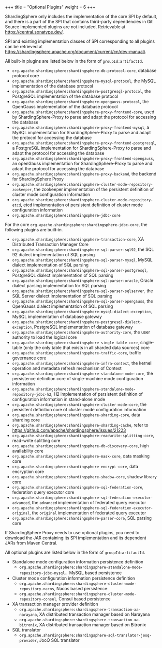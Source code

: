 +++
title = "Optional Plugins"
weight = 6
+++

ShardingSphere only includes the implementation of the core SPI by default, and there is a part of the SPI that contains
third-party dependencies in Git Source
Implemented plugins are not included. Retrievable at https://central.sonatype.dev/.

SPI and existing implementation classes of SPI corresponding to all plugins can be retrieved
at https://shardingsphere.apache.org/document/current/cn/dev-manual/.

All built-in plugins are listed below in the form of `groupId:artifactId`.

- `org.apache.shardingsphere:shardingsphere-db-protocol-core`, database protocol core
- `org.apache.shardingsphere:shardingsphere-mysql-protocol`, the MySQL implementation of the database protocol
- `org.apache.shardingsphere:shardingsphere-postgresql-protocol`, the PostgreSQL implementation of the database protocol
- `org.apache.shardingsphere:shardingsphere-opengauss-protocol`, the OpenGauss implementation of the database protocol
- `org.apache.shardingsphere:shardingsphere-proxy-frontend-core`, used by ShardingSphere-Proxy to parse and adapt the protocol for accessing the database
- `org.apache.shardingsphere:shardingsphere-proxy-frontend-mysql`, a MySQL implementation for ShardingSphere-Proxy to parse and adapt the protocol for accessing the database
- `org.apache.shardingsphere:shardingsphere-proxy-frontend-postgresql`, a PostgreSQL implementation for ShardingSphere-Proxy to parse and adapt the protocol for accessing the database
- `org.apache.shardingsphere:shardingsphere-proxy-frontend-opengauss`, an openGauss implementation for ShardingSphere-Proxy to parse and adapt the protocol for accessing the database
- `org.apache.shardingsphere:shardingsphere-proxy-backend`, the backend for ShardingSphere Proxy
- `org.apache.shardingsphere:shardingsphere-cluster-mode-repository-zookeeper`, the zookeeper implementation of the persistent definition of cluster mode configuration information
- `org.apache.shardingsphere:shardingsphere-cluster-mode-repository-etcd`, etcd implementation of persistent definition of cluster mode configuration information
- `org.apache.shardingsphere:shardingsphere-jdbc-core`

For the core `org.apache.shardingsphere:shardingsphere-jdbc-core`, the following plugins are built-in.

- `org.apache.shardingsphere:shardingsphere-transaction-core`, XA Distributed Transaction Manager Core
- `org.apache.shardingsphere:shardingsphere-sql-parser-sql92`, the SQL 92 dialect implementation of SQL parsing
- `org.apache.shardingsphere:shardingsphere-sql-parser-mysql`, MySQL dialect implementation of SQL parsing
- `org.apache.shardingsphere:shardingsphere-sql-parser-postgresql`, PostgreSQL dialect implementation of SQL parsing
- `org.apache.shardingsphere:shardingsphere-sql-parser-oracle`, Oracle dialect parsing implementation for SQL parsing
- `org.apache.shardingsphere:shardingsphere-sql-parser-sqlserver`, the SQL Server dialect implementation of SQL parsing
- `org.apache.shardingsphere:shardingsphere-sql-parser-opengauss`, the OpenGauss dialect implementation of SQL parsing
- `org.apache.shardingsphere:shardingsphere-mysql-dialect-exception`, MySQL implementation of database gateway
- `org.apache.shardingsphere:shardingsphere-postgresql-dialect-exception`, PostgreSQL implementation of database
  gateway
- `org.apache.shardingsphere:shardingsphere-authority-core`, the user authority to load the logical core
- `org.apache.shardingsphere:shardingsphere-single-table-core`, single-table (only the only table that exists in all
  sharded data sources) core
- `org.apache.shardingsphere:shardingsphere-traffic-core`, traffic governance core
- `org.apache.shardingsphere:shardingsphere-infra-context`, the kernel operation and metadata refresh mechanism of
  Context
- `org.apache.shardingsphere:shardingsphere-standalone-mode-core`, the persistence definition core of single-machine
  mode configuration information
- `org.apache.shardingsphere:shardingsphere-standalone-mode-repository-jdbc-h2`, H2 implementation of persistent
  definition of configuration information in stand-alone mode
- `org.apache.shardingsphere:shardingsphere-cluster-mode-core`, the persistent definition core of cluster mode
  configuration information
- `org.apache.shardingsphere:shardingsphere-sharding-core`, data sharding core
- `org.apache.shardingsphere:shardingsphere-sharding-cache`, refer
  to https://github.com/apache/shardingsphere/issues/21223
- `org.apache.shardingsphere:shardingsphere-readwrite-splitting-core`, read-write splitting core
- `org.apache.shardingsphere:shardingsphere-db-discovery-core`, high availability core
- `org.apache.shardingsphere:shardingsphere-mask-core`, data masking core
- `org.apache.shardingsphere:shardingsphere-encrypt-core`, data encryption core
- `org.apache.shardingsphere:shardingsphere-shadow-core`, shadow library core
- `org.apache.shardingsphere:shardingsphere-sql-federation-core`, federation query executor core
- `org.apache.shardingsphere:shardingsphere-sql-federation-executor-advanced`, the `advanced` implementation of
  federated query executor
- `org.apache.shardingsphere:shardingsphere-sql-federation-executor-original`, the `original` implementation of
  federated query executor
- `org.apache.shardingsphere:shardingsphere-parser-core`, SQL parsing core

If ShardingSphere Proxy needs to use optional plugins, you need to download the JAR containing its SPI implementation
and its dependent JARs from Maven Central.

All optional plugins are listed below in the form of `groupId:artifactId`.

- Standalone mode configuration information persistence definition
  - `org.apache.shardingsphere:shardingsphere-standalone-mode-repository-jdbc-mysql`，MySQL based persistence
- Cluster mode configuration information persistence definition
    - `org.apache.shardingsphere:shardingsphere-cluster-mode-repository-nacos`, Nacos based persistence
    - `org.apache.shardingsphere:shardingsphere-cluster-mode-repository-consul`, Consul based persistence
- XA transaction manager provider definition
    - `org.apache.shardingsphere:shardingsphere-transaction-xa-narayana`, XA distributed transaction manager based on
      Narayana
    - `org.apache.shardingsphere:shardingsphere-transaction-xa-bitronix`, XA distributed transaction manager based on
      Bitronix
- SQL translator
    - `org.apache.shardingsphere:shardingsphere-sql-translator-jooq-provider`, JooQ SQL translator
